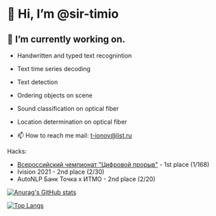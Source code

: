 # 👋 Hi, I’m @sir-timio
<!-- ## 👀 I’m interested in machine learning and data science. -->
## 🌱 I’m currently working on.
- Handwritten and typed text recognintion
- Text time series decoding
- Text detection
- Ordering objects on scene
- Sound classification on optical fiber
- Location determination on optical fiber

- 📫 How to reach me 
            mail: t-ionov@list.ru
           

Hacks:
- [Всероссийский чемпионат "Цифровой прорыв"](https://lk.hacks-ai.ru/758467/champ/885303) - 1st place (1/168)
- Ivision 2021 - 2nd place  (2/30)
- AutoNLP Банк Точка х ИТМО - 2nd place (2/20)


[![Anurag's GitHub stats](https://github-readme-stats.vercel.app/api?username=sir-timio)](https://github.com/sir-timio/github-readme-stats)

[![Top Langs](https://github-readme-stats.vercel.app/api/top-langs/?username=sir-timio&layout=compact)](https://github.com/sir-timio)
<!---
sir-timio/sir-timio is a ✨ special ✨ repository because its `README.md` (this file) appears on your GitHub profile.
You can click the Preview link to take a look at your changes.
--->

